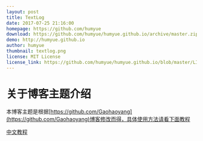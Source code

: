 ```yaml
---
layout: post
title: TextLog
date: 2017-07-25 21:16:00
homepage: https://github.com/humyue
download: https://github.com/humyue/humyue.github.io/archive/master.zip
demo: http://humyue.github.io
author: humyue
thumbnail: textlog.png
license: MIT License
license_link: https://github.com/humyue/humyue.github.io/blob/master/LICENSE
---
```


# 关于博客主题介绍

本博客主题是根据[https://github.com/Gaohaoyang](https://github.com/Gaohaoyang)博客修改而得，具体使用方法请看下面教程

[中文教程](https://github.com/Gaohaoyang/gaohaoyang.github.io/blob/master/README-zh-cn.md)
